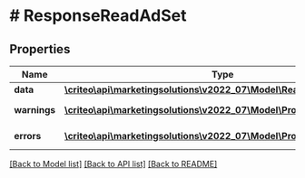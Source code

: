 # # ResponseReadAdSet

## Properties

Name | Type | Description | Notes
------------ | ------------- | ------------- | -------------
**data** | [**\criteo\api\marketingsolutions\v2022_07\Model\ReadModelReadAdSet**](ReadModelReadAdSet.md) |  | [optional]
**warnings** | [**\criteo\api\marketingsolutions\v2022_07\Model\ProblemDetails[]**](ProblemDetails.md) |  | [optional] [readonly]
**errors** | [**\criteo\api\marketingsolutions\v2022_07\Model\ProblemDetails[]**](ProblemDetails.md) |  | [optional] [readonly]

[[Back to Model list]](../../README.md#models) [[Back to API list]](../../README.md#endpoints) [[Back to README]](../../README.md)

